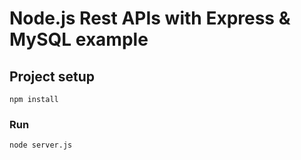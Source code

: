 # Node.js Rest APIs with Express & MySQL example



## Project setup
```
npm install
```

### Run
```
node server.js
```
